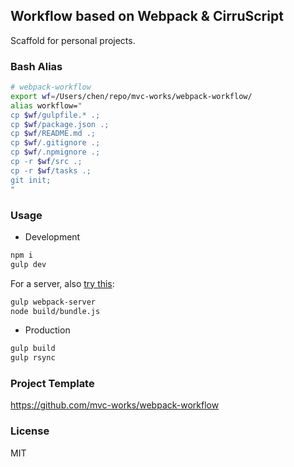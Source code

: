 
Workflow based on Webpack & CirruScript
----

Scaffold for personal projects.

### Bash Alias

```bash
# webpack-workflow
export wf=/Users/chen/repo/mvc-works/webpack-workflow/
alias workflow="
cp $wf/gulpfile.* .;
cp $wf/package.json .;
cp $wf/README.md .;
cp $wf/.gitignore .;
cp $wf/.npmignore .;
cp -r $wf/src .;
cp -r $wf/tasks .;
git init;
"
```

### Usage

* Development

```bash
npm i
gulp dev
```

For a server, also [try this][server]:

[server]: https://github.com/jlongster/backend-with-webpack/blob/master/gulpfile.js

```bash
gulp webpack-server
node build/bundle.js
```

* Production

```bash
gulp build
gulp rsync
```

### Project Template

https://github.com/mvc-works/webpack-workflow

### License

MIT
